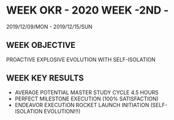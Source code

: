 # WEEK OKR - 2020 WEEK -2ND -

2019/12/09/MON - 2019/12/15/SUN

## WEEK OBJECTIVE

PROACTIVE EXPLOSIVE EVOLUTION WITH SELF-ISOLATION

## WEEK KEY RESULTS

- AVERAGE POTENTIAL MASTER STUDY CYCLE 4.5 HOURS
- PERFECT MILESTONE EXECUTION (100% SATISFACTION)
- ENDEAVOR EXECUTION ROCKET LAUNCH INITIATION (SELF-ISOLATION EVOLUTION!!!)
